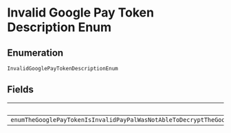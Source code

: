 
# Invalid Google Pay Token Description Enum

## Enumeration

`InvalidGooglePayTokenDescriptionEnum`

## Fields

| Name |
|  --- |
| `enumTheGooglePayTokenIsInvalidPayPalWasNotAbleToDecryptTheGooglepayTokenOrPayPalWasNotAbleToFindTheNecessaryDataInTheTokenAfterDecryption` |


